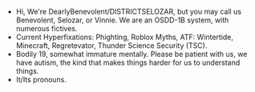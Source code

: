 - Hi, We're DearlyBenevolent/DISTRICTSELOZAR, but you may call us Benevolent, Selozar, or Vinnie. We are an OSDD-1B system, with numerous fictives.
- Current Hyperfixations: Phighting, Roblox Myths, ATF: Wintertide, Minecraft, Regretevator, Thunder Science Security (TSC).
-  Bodily 19, somewhat immature mentally. Please be patient with us, we have autism, the kind that makes things harder for us to understand things.
-  It/Its pronouns.
<!---
DearlyBenevolent/DearlyBenevolent is a ✨ special ✨ repository because its `README.md` (this file) appears on your GitHub profile.
You can click the Preview link to take a look at your changes.
--->
